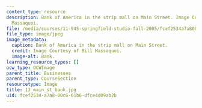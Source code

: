 ```yaml
---
content_type: resource
description: Bank of America in the strip mall on Main Street. Image Courtesy of Bill
  Massaquoi.
file: /media/courses/11-945-springfield-studio-fall-2005/fcef2534a7a800c661b6dfce4d09ab2b_13_main_st_bank.jpg
file_type: image/jpeg
image_metadata:
  caption: Bank of America in the strip mall on Main Street.
  credit: Image Courtesy of Bill Massaquoi.
  image-alt: Bank.
learning_resource_types: []
ocw_type: OCWImage
parent_title: Businesses
parent_type: CourseSection
resourcetype: Image
title: 13_main_st_bank.jpg
uid: fcef2534-a7a8-00c6-61b6-dfce4d09ab2b
---
```

